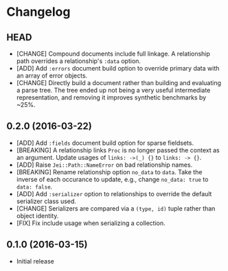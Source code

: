 # Changelog

## HEAD

* [CHANGE] Compound documents include full linkage. A relationship path
  overrides a relationship's `:data` option.
* [ADD] Add `:errors` document build option to override primary data with an
  array of error objects.
* [CHANGE] Directly build a document rather than building and evaluating a
  parse tree. The tree ended up not being a very useful intermediate
  representation, and removing it improves synthetic benchmarks by ~25%.

## 0.2.0 (2016-03-22)

* [ADD] Add `:fields` document build option for sparse fieldsets.
* [BREAKING] A relationship links `Proc` is no longer passed the context as
  an argument. Update usages of `links: ->(_) {}` to `links: -> {}`.
* [ADD] Raise `Jei::Path::NameError` on bad relationship names.
* [BREAKING] Rename relationship option `no_data` to `data`. Take the
  inverse of each occurance to update, e.g., change `no_data: true` to
  `data: false`.
* [ADD] Add `:serializer` option to relationships to override the default
  serializer class used.
* [CHANGE] Serializers are compared via a `(type, id)` tuple rather than
  object identity.
* [FIX] Fix include usage when serializing a collection.

## 0.1.0 (2016-03-15)

* Initial release
